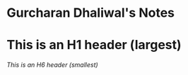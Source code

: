 # Gurcharan Dhaliwal's Notes

# This is an H1 header (largest)

###### This is an H6 header (smallest)